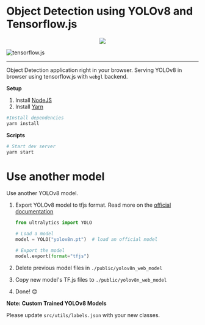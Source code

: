 # Object Detection using YOLOv8 and Tensorflow.js

<p align="center">
  <img src="./sample.png" />
</p>

![tensorflow.js](https://img.shields.io/badge/tensorflow.js-white?logo=tensorflow)

---

Object Detection application right in your browser. Serving YOLOv8 in browser using tensorflow.js
with `webgl` backend.

**Setup**

1. Install [NodeJS](https://nodejs.org/en)
2. Install [Yarn](https://yarnpkg.com/)

```bash
#Install dependencies
yarn install
```

**Scripts**

```bash
# Start dev server
yarn start
```

# Use another model

Use another YOLOv8 model.

1. Export YOLOv8 model to tfjs format. Read more on the [official documentation](https://docs.ultralytics.com/tasks/detection/#export)

   ```python
   from ultralytics import YOLO

   # Load a model
   model = YOLO("yolov8n.pt")  # load an official model

   # Export the model
   model.export(format="tfjs")
   ```

2. Delete previous model files in `./public/yolov8n_web_model`
3. Copy new model's TF.js files to `./public/yolov8n_web_model`
4. Done! 😊

**Note: Custom Trained YOLOv8 Models**

Please update `src/utils/labels.json` with your new classes.
